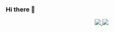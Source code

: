 ### Hi there 👋

<div align="center">

<a href="https://github.com/jstrieb/github-stats">

![](https://raw.githubusercontent.com/OmerGery/github-stats/main/generated/overview.svg)
![](https://raw.githubusercontent.com/OmerGery/github-stats/main/generated/languages.svg)

</a>

</div>
